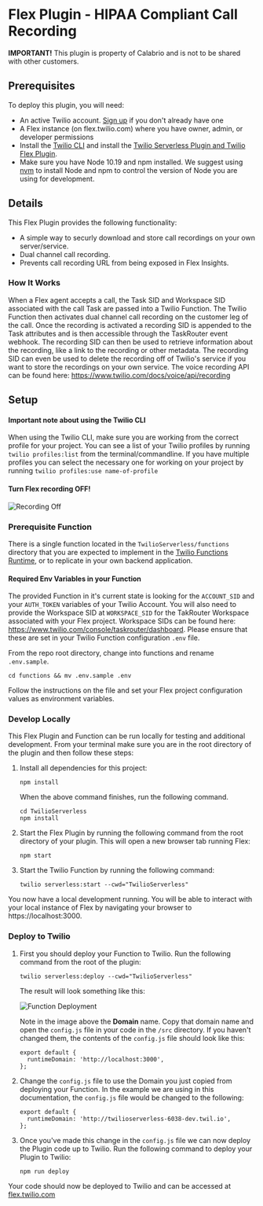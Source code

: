 # Flex Plugin - HIPAA Compliant Call Recording

**IMPORTANT!** This plugin is property of Calabrio and is not to be shared with other customers.

## Prerequisites

To deploy this plugin, you will need:

- An active Twilio account. [Sign up](https://www.twilio.com/try-twilio) if you don't already have one
- A Flex instance (on flex.twilio.com) where you have owner, admin, or developer permissions
- Install the [Twilio CLI](https://www.twilio.com/docs/twilio-cli/quickstart#install-twilio-cli) and install the [Twilio Serverless Plugin and Twilio Flex Plugin](https://www.twilio.com/docs/twilio-cli/plugins#available-plugins).
- Make sure you have Node 10.19 and npm installed. We suggest using [nvm](https://github.com/nvm-sh/nvm) to install Node and npm to control the version of Node you are using for development.

## Details

This Flex Plugin provides the following functionality:

- A simple way to securly download and store call recordings on your own server/service.
- Dual channel call recording.
- Prevents call recording URL from being exposed in Flex Insights.

### How It Works

When a Flex agent accepts a call, the Task SID and Workspace SID associated with the call Task are passed into a Twilio Function. The Twilio Function then activates dual channel call recording on the customer leg of the call. Once the recording is activated a recording SID is appended to the Task attributes and is then accessible through the TaskRouter event webhook. The recording SID can then be used to retrieve information about the recording, like a link to the recording or other metadata. The recording SID can even be used to delete the recording off of Twilio's service if you want to store the recordings on your own service. The voice recording API can be found here: https://www.twilio.com/docs/voice/api/recording

## Setup

#### Important note about using the Twilio CLI

When using the Twilio CLI, make sure you are working from the correct profile for your project. You can see a list of your Twilio profiles by running `twilio profiles:list` from the terminal/commandline. If you have multiple profiles you can select the necessary one for working on your project by running `twilio profiles:use name-of-profile`

#### Turn Flex recording OFF!

![Recording Off](https://github.com/twilio-professional-services/plugin-hipaa-call-recording/blob/media/recordingOff.gif?raw=true)

### Prerequisite Function

There is a single function located in the `TwilioServerless/functions` directory that you are expected to implement in the [Twilio Functions Runtime](https://www.twilio.com/docs/runtime), or to replicate in your own backend application.

#### Required Env Variables in your Function

The provided Function in it's current state is looking for the `ACCOUNT_SID` and your `AUTH_TOKEN` variables of your Twilio Account. You will also need to provide the Workspace SID at `WORKSPACE_SID` for the TakRouter Workspace associated with your Flex project. Workspace SIDs can be found here: https://www.twilio.com/console/taskrouter/dashboard. Please ensure that these are set in your Twilio Function configuration `.env` file.

From the repo root directory, change into functions and rename `.env.sample`.

```
cd functions && mv .env.sample .env
```

Follow the instructions on the file and set your Flex project configuration values as environment variables.

### Develop Locally

This Flex Plugin and Function can be run locally for testing and additional development. From your terminal make sure you are in the root directory of the plugin and then follow these steps:

1. Install all dependencies for this project:

   ```
   npm install
   ```

   When the above command finishes, run the following command.

   ```
   cd TwilioServerless
   npm install
   ```

2. Start the Flex Plugin by running the following command from the root directory of your plugin. This will open a new browser tab running Flex:

   ```
   npm start
   ```

3. Start the Twilio Function by running the following command:

   ```
   twilio serverless:start --cwd="TwilioServerless"
   ```

You now have a local development running. You will be able to interact with your local instance of Flex by navigating your browser to https://localhost:3000.

### Deploy to Twilio

1. First you should deploy your Function to Twilio. Run the following command from the root of the plugin:

   ```
   twilio serverless:deploy --cwd="TwilioServerless"
   ```

   The result will look something like this:

   ![Function Deployment](https://github.com/twilio-professional-services/plugin-hipaa-call-recording/blob/media/deploy%20Function.png?raw=true)

   Note in the image above the **Domain** name. Copy that domain name and open the `config.js` file in your code in the `/src` directory. If you haven't changed them, the contents of the `config.js` file should look like this:

   ```
   export default {
     runtimeDomain: 'http://localhost:3000',
   };
   ```

2. Change the `config.js` file to use the Domain you just copied from deploying your Function. In the example we are using in this documentation, the `config.js` file would be changed to the following:

   ```
   export default {
     runtimeDomain: 'http://twilioserverless-6038-dev.twil.io',
   };
   ```

3. Once you've made this change in the `config.js` file we can now deploy the Plugin code up to Twilio. Run the following command to deploy your Plugin to Twilio:

   ```
   npm run deploy
   ```

Your code should now be deployed to Twilio and can be accessed at [flex.twilio.com](https://flex.twilio.com)
